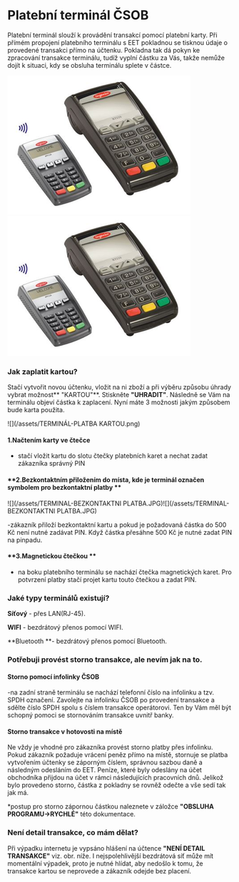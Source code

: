 # Platební terminál ČSOB

Platební terminál slouží k provádění transakcí pomocí platební karty. Při přímém propojení platebního terminálu s EET pokladnou se tisknou údaje o provedené transakci přímo na účtenku. Pokladna tak dá pokyn ke zpracování transakce terminálu, tudíž vyplní částku za Vás, takže nemůže dojít k situaci, kdy se obsluha terminálu splete v částce.

![](/assets/TERMINAL-INGENICO.JPG)![](/assets/TERMINAL-INGENICO.JPG)

### Jak zaplatit kartou?

Stačí vytvořit novou účtenku, vložit na ni zboží a při výběru způsobu úhrady vybrat možnost** "KARTOU"**. Stiskněte **"UHRADIT"**. Následně se Vám na terminálu objeví částka k zaplacení. Nyní máte 3 možnosti jakým způsobem bude karta použita.

![](/assets/TERMINÁL-PLATBA KARTOU.png)

#### **1.Načtením karty ve čtečce**

* stačí vložit kartu do slotu čtečky platebních karet a nechat zadat zákazníka správný PIN

#### **2.Bezkontaktním přiložením do místa, kde je terminál označen symbolem pro bezkontaktní platby **

![](/assets/TERMINAL-BEZKONTAKTNI PLATBA.JPG)![](/assets/TERMINAL-BEZKONTAKTNI PLATBA.JPG)

-zákazník přiloží bezkontaktní kartu a pokud je požadovaná částka do 500 Kč není nutné zadávat PIN. Když částka přesáhne 500 Kč je nutné zadat PIN na pinpadu.

#### **3.Magnetickou čtečkou **

* na boku platebního terminálu se nachází čtečka magnetických karet. Pro potvrzení platby stačí projet kartu touto čtečkou a zadat PIN.

### Jaké typy terminálů existují?

**Síťový** - přes LAN\(RJ-45\).

**WIFI** - bezdrátový přenos pomocí WIFI.

**Bluetooth **- bezdrátový přenos pomocí Bluetooth.

### **Potřebuji provést storno transakce, ale nevím jak na to.**

#### **Storno pomocí infolinky ČSOB**

-na zadní straně terminálu se nachází telefonní číslo na infolinku a tzv. SPDH označení. Zavolejte na infolinku ČSOB po provedení transakce a sdělte číslo SPDH spolu s číslem transakce operátorovi. Ten by Vám měl být schopný pomoci se stornováním transakce uvnitř banky.

#### Storno transakce v hotovosti na místě

Ne vždy je vhodné pro zákazníka provést storno platby přes infolinku. Pokud zákazník požaduje vrácení peněz přímo na místě, stornuje se platba vytvořením účtenky se záporným číslem, správnou sazbou daně a následným odesláním do EET. Peníze, které byly odeslány na účet obchodníka přijdou na účet v rámci následujících pracovních dnů. Jelikož bylo provedeno storno, částka z pokladny se rovněž odečte a vše sedí tak jak má.

\*postup pro storno zápornou částkou naleznete v záložce **"OBSLUHA PROGRAMU-&gt;RYCHLÉ"** této dokumentace.

### **Není detail transakce, co mám dělat?**

Při výpadku internetu je vypsáno hlášení na účtence **"NENÍ DETAIL TRANSAKCE"** viz. obr. níže. I nejspolehlivější bezdrátová síť může mít momentální výpadek, proto je nutné hlídat, aby nedošlo k tomu, že transakce kartou se neprovede a zákazník odejde bez placení.

